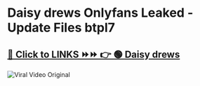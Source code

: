 
 # Daisy drews Onlyfans Leaked - Update Files btpl7

## <h2><a href="https://clipsfans.com/Daisy_drews&ref=git">🔗 Click to LINKS ⏩⏩ 👉 🟢 Daisy drews </a></h2>

<a href="https://clipsfans.com/Daisy_drews&ref=git" rel="nofollow" data-target="animated-image.originalLink"><img src="https://i.ibb.co.com/xMMVF88/686577567.gif" alt="Viral Video Original" style="max-width: 100%; display: inline-block;" data-target="animated-image.originalImage"></a>

